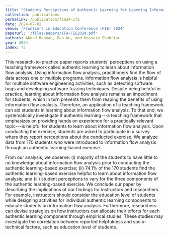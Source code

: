 ```yaml
---
title: "Students Perceptions of Authentic Learning for Learning Information Flow Analysis"
collection: publications
permalink: /publication/fie24-ifa
date: 2024-07-02
venue: 'Frontiers in Education Conference (FIE) 2024'
paperurl: '/files/papers/IFA-FIE2024.pdf'
authors: Akond Rahman, Fan Wu, and Hossain Shahriar
year: 2024
index: 73
--- 
```

This research-to-practice paper reports students' perceptions on using a teaching framework called authentic learning to learn about information flow analysis. Using information flow analysis, practitioners find the flow of data across one or multiple programs. Information flow analysis is helpful for multiple software engineering activities, such as detecting software bugs and developing software fuzzing techniques. Despite being helpful in practice, learning about information flow analysis remains an impediment for students, which in turn prevents them from reaping the benefits of using information flow analysis. Therefore, an application of a teaching framework can aid students in learning about information flow analysis. To that end, we systematically investigate if authentic learning---a teaching framework that emphasizes on providing hands on experience for a practically relevant topic---is helpful for students to learn about information flow analysis. Upon conducting the exercise, students are asked to participate in a survey where they report perceptions about the conducted exercise. We analyze data from 170 students who were introduced to information flow analysis through an authentic learning-based exercise. 

From our analysis, we observe: (i) majority of the students to have little to no knowledge about information flow analysis prior to conducting the authentic learning-based exercise; (ii) 74.1% of the 170 students find the authentic learning-based exercise helpful to learn about information flow analysis; and (iii) student perceptions to vary for the three components of the authentic learning-based exercise. We conclude our paper by describing the implications of our findings for instructors and researchers. For example, instructors should consider the education level of students while designing activities for individual authentic learning components to educate students on information flow analysis. Furthermore, researchers can devise strategies on how instructors can allocate their efforts for each authentic learning component through empirical studies. These studies may investigate the correlation between reported helpfulness and socio-technical factors, such as education level of students.          